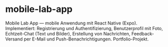 # mobile-lab-app
Mobile Lab App — mobile Anwendung mit React Native (Expo). Implementiert: Registrierung und Authentifizierung, Benutzerprofil mit Foto, Echtzeit-Chat (Text und Bilder), Erstellung von Nachrichten, Feedback-Versand per E-Mail und Push-Benachrichtigungen. Portfolio-Projekt.
